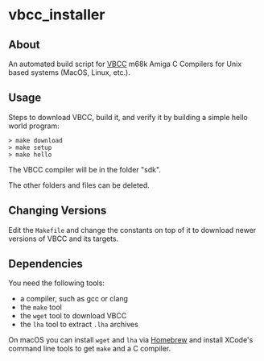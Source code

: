 # vbcc_installer

## About
An automated build script for [VBCC](http://sun.hasenbraten.de/vbcc/) m68k Amiga C Compilers for Unix based systems (MacOS, Linux, etc.).

## Usage
Steps to download VBCC, build it, and verify it by building a simple hello world program: 
```commandline
> make download
> make setup
> make hello
```

The VBCC compiler will be in the folder "sdk".

The other folders and files can be deleted.

## Changing Versions
Edit the `Makefile` and change the constants on top of it to download newer 
versions of VBCC and its targets.

## Dependencies
You need the following tools:
* a compiler, such as gcc or clang
* the `make` tool
* the `wget` tool to download VBCC
* the `lha` tool to extract `.lha` archives

On macOS you can install `wget` and `lha` via [Homebrew](https://brew.sh/) and
install XCode's command line tools to get `make` and a C compiler.  